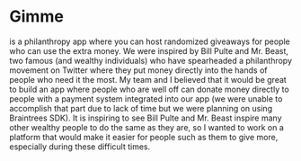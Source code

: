 # Gimme 
is a philanthropy app where you can host randomized giveaways for people who can use the extra money. We were inspired by Bill Pulte and Mr. Beast, two famous (and wealthy individuals) who have spearheaded a philanthropy movement on Twitter
where they put money directly into the hands of people who need it the most. My team and I believed that it would be great
to build an app where people who are well off can donate money directly to people with a payment system integrated into
our app (we were unable to accomplish that part due to lack of time but we were planning on using Braintrees SDK). It is 
inspiring to see Bill Pulte and Mr. Beast inspire many other wealthy people to do the same as they are, 
so I wanted to work on a platform that would make it easier for people such as them to give more, especially during 
these difficult times.
